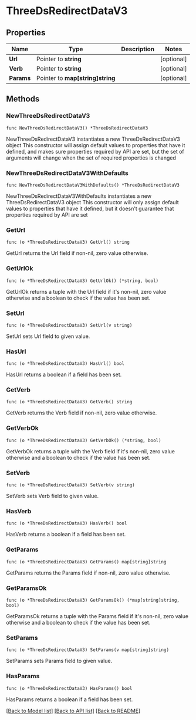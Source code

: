 # ThreeDsRedirectDataV3

## Properties

Name | Type | Description | Notes
------------ | ------------- | ------------- | -------------
**Url** | Pointer to **string** |  | [optional] 
**Verb** | Pointer to **string** |  | [optional] 
**Params** | Pointer to **map[string]string** |  | [optional] 

## Methods

### NewThreeDsRedirectDataV3

`func NewThreeDsRedirectDataV3() *ThreeDsRedirectDataV3`

NewThreeDsRedirectDataV3 instantiates a new ThreeDsRedirectDataV3 object
This constructor will assign default values to properties that have it defined,
and makes sure properties required by API are set, but the set of arguments
will change when the set of required properties is changed

### NewThreeDsRedirectDataV3WithDefaults

`func NewThreeDsRedirectDataV3WithDefaults() *ThreeDsRedirectDataV3`

NewThreeDsRedirectDataV3WithDefaults instantiates a new ThreeDsRedirectDataV3 object
This constructor will only assign default values to properties that have it defined,
but it doesn't guarantee that properties required by API are set

### GetUrl

`func (o *ThreeDsRedirectDataV3) GetUrl() string`

GetUrl returns the Url field if non-nil, zero value otherwise.

### GetUrlOk

`func (o *ThreeDsRedirectDataV3) GetUrlOk() (*string, bool)`

GetUrlOk returns a tuple with the Url field if it's non-nil, zero value otherwise
and a boolean to check if the value has been set.

### SetUrl

`func (o *ThreeDsRedirectDataV3) SetUrl(v string)`

SetUrl sets Url field to given value.

### HasUrl

`func (o *ThreeDsRedirectDataV3) HasUrl() bool`

HasUrl returns a boolean if a field has been set.

### GetVerb

`func (o *ThreeDsRedirectDataV3) GetVerb() string`

GetVerb returns the Verb field if non-nil, zero value otherwise.

### GetVerbOk

`func (o *ThreeDsRedirectDataV3) GetVerbOk() (*string, bool)`

GetVerbOk returns a tuple with the Verb field if it's non-nil, zero value otherwise
and a boolean to check if the value has been set.

### SetVerb

`func (o *ThreeDsRedirectDataV3) SetVerb(v string)`

SetVerb sets Verb field to given value.

### HasVerb

`func (o *ThreeDsRedirectDataV3) HasVerb() bool`

HasVerb returns a boolean if a field has been set.

### GetParams

`func (o *ThreeDsRedirectDataV3) GetParams() map[string]string`

GetParams returns the Params field if non-nil, zero value otherwise.

### GetParamsOk

`func (o *ThreeDsRedirectDataV3) GetParamsOk() (*map[string]string, bool)`

GetParamsOk returns a tuple with the Params field if it's non-nil, zero value otherwise
and a boolean to check if the value has been set.

### SetParams

`func (o *ThreeDsRedirectDataV3) SetParams(v map[string]string)`

SetParams sets Params field to given value.

### HasParams

`func (o *ThreeDsRedirectDataV3) HasParams() bool`

HasParams returns a boolean if a field has been set.


[[Back to Model list]](../README.md#documentation-for-models) [[Back to API list]](../README.md#documentation-for-api-endpoints) [[Back to README]](../README.md)


